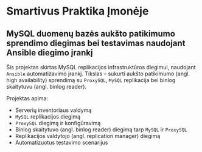 # Smartivus Praktika Įmonėje

## MySQL duomenų bazės aukšto patikimumo sprendimo diegimas bei testavimas naudojant Ansible diegimo įrankį

Šis projektas skirtas MySQL replikacijos infrastruktūros diegimui, naudojant `Ansible` automatizavimo įrankį. Tikslas – sukurti aukšto patikimumo (angl. high availability) sprendimą su `ProxySQL`, `MySQL` replikacija bei binlog skaitytuvu (angl. binlog reader).  

Projektas apima:
- Serverių inventoriaus valdymą
- `MySQL` replikacijos diegimą
- `ProxySQL` diegimą ir konfigūravimą
- Binlog skaitytuvo (angl. binlog reader) diegimą tarp `MySQL` ir `ProxySQL`
- Replikacijos valdytojo (angl. replication manager) diegimą
- Automatizuotus testavimo scenarijus
